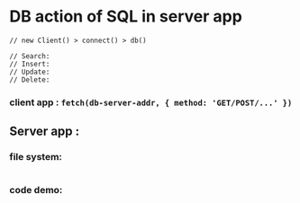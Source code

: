 # DB action of SQL in server app

```
// new Client() > connect() > db()

// Search: 
// Insert: 
// Update: 
// Delete: 
```

### client app : `fetch(db-server-addr, { method: 'GET/POST/...' })`

## Server app :
### file system:
```
```

### code demo:
```
```

